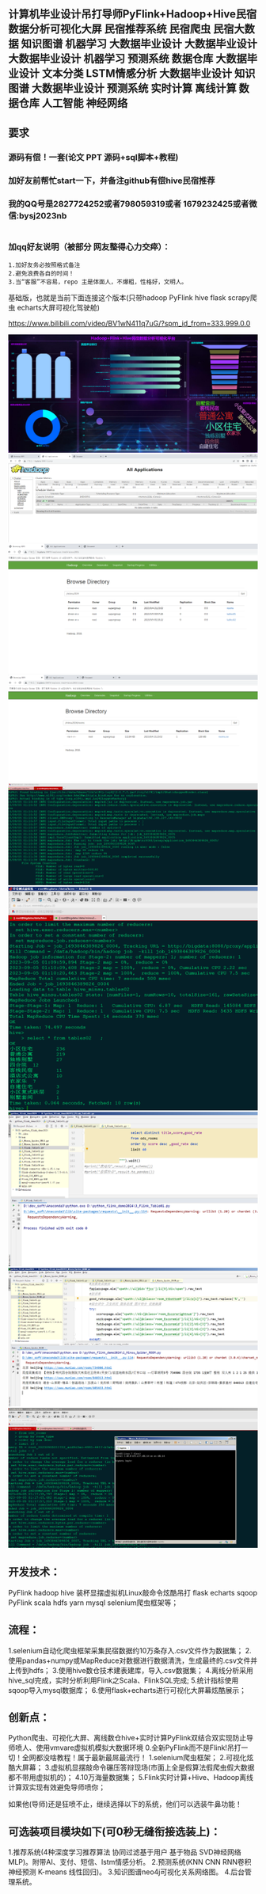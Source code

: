 ## 计算机毕业设计吊打导师PyFlink+Hadoop+Hive民宿数据分析可视化大屏 民宿推荐系统 民宿爬虫 民宿大数据 知识图谱 机器学习 大数据毕业设计 大数据毕业设计 大数据毕业设计 机器学习 预测系统 数据仓库 大数据毕业设计 文本分类 LSTM情感分析 大数据毕业设计 知识图谱 大数据毕业设计 预测系统 实时计算 离线计算 数据仓库 人工智能 神经网络

## 要求
### 源码有偿！一套(论文 PPT 源码+sql脚本+教程)

### 
### 加好友前帮忙start一下，并备注github有偿hive民宿推荐
### 我的QQ号是2827724252或者798059319或者 1679232425或者微信:bysj2023nb

# 

### 加qq好友说明（被部分 网友整得心力交瘁）：
    1.加好友务必按照格式备注
    2.避免浪费各自的时间！
    3.当“客服”不容易，repo 主是体面人，不爆粗，性格好，文明人。

基础版，也就是当前下面连接这个版本(只带hadoop PyFlink hive flask scrapy爬虫 echarts大屏可视化驾驶舱)

https://www.bilibili.com/video/BV1wN411q7uG/?spm_id_from=333.999.0.0

![](1.png)
![](2.png)
![](3.png)
![](4.png)
![](5.png)
![](6.png)
![](7.png)
![](8.png)
![](9.png)
## 开发技术：
PyFlink hadoop hive 装杯显摆虚拟机Linux敲命令炫酷吊打 flask echarts sqoop PyFlink scala hdfs yarn mysql selenium爬虫框架等；

## 流程： 

1.selenium自动化爬虫框架采集民宿数据约10万条存入.csv文件作为数据集；
2.使用pandas+numpy或MapReduce对数据进行数据清洗，生成最终的.csv文件并上传到hdfs；
3.使用hive数仓技术建表建库，导入.csv数据集；
4.离线分析采用hive_sql完成，实时分析利用Flink之Scala、FlinkSQL完成;
5.统计指标使用sqoop导入mysql数据库；
6.使用flask+echarts进行可视化大屏幕炫酷展示；


## 创新点：
Python爬虫、可视化大屏、离线数仓hive+实时计算PyFlink双结合双实现防止导师喷人、使用vmvare虚拟机模拟大数据环境
0.全新PyFlink而不是Flink!吊打一切！全网都没啥教程！属于最新最屌最流行！
1.selenium爬虫框架；
2.可视化炫酷大屏幕；
3.虚拟机显摆敲命令碾压答辩现场(市面上全是假算法假爬虫假大数据都不带用虚拟机的)；
4.10万海量数据集；
5.Flink实时计算+Hive、Hadoop离线计算双实现有效避免导师喷你；

如果他(导师)还是狂喷不止，继续选择以下的系统，他们可以选装牛鼻功能！

## 可选装项目模块如下(可0秒无缝衔接选装上)：
1.推荐系统(4种深度学习推荐算法 协同过滤基于用户 基于物品 SVD神经网络 MLP)。附带AI、支付、短信、lstm情感分析。
2.预测系统(KNN CNN RNN卷积神经预测 K-means 线性回归)。
3.知识图谱neo4j可视化关系网络图。
4.后台管理系统。



















